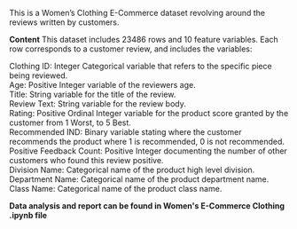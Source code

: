 This is a Women’s Clothing E-Commerce dataset revolving around the reviews written by customers.

**Content**
This dataset includes 23486 rows and 10 feature variables. Each row corresponds to a customer review, and includes the variables:

Clothing ID: Integer Categorical variable that refers to the specific piece being reviewed.<br>
Age: Positive Integer variable of the reviewers age.<br>
Title: String variable for the title of the review.<br>
Review Text: String variable for the review body.<br>
Rating: Positive Ordinal Integer variable for the product score granted by the customer from 1 Worst, to 5 Best.<br>
Recommended IND: Binary variable stating where the customer recommends the product where 1 is recommended, 0 is not recommended.<br>
Positive Feedback Count: Positive Integer documenting the number of other customers who found this review positive.<br>
Division Name: Categorical name of the product high level division.<br>
Department Name: Categorical name of the product department name.<br>
Class Name: Categorical name of the product class name.<br>


**Data analysis and report can be found in Women's E-Commerce Clothing .ipynb file** 



